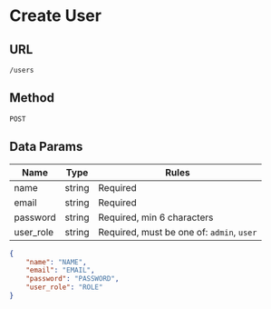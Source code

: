 # Create User

## URL
`/users`

## Method
`POST`

## Data Params
| Name | Type | Rules |
| --- | --- | --- |
| name | string | Required |
| email | string | Required |
| password | string | Required, min 6 characters |
| user_role | string | Required, must be one of: `admin`, `user` |

```json
{
    "name": "NAME",
    "email": "EMAIL",
    "password": "PASSWORD",
    "user_role": "ROLE"
}
```